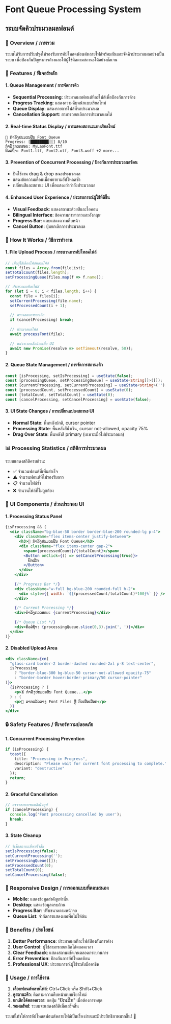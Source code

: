 # Font Queue Processing System
## ระบบจัดคิวประมวลผลฟอนต์

### 🎯 Overview / ภาพรวม

ระบบได้รับการปรับปรุงให้รองรับการอัปโหลดฟอนต์หลายไฟล์พร้อมกันและจัดคิวประมวลผลอย่างเป็นระบบ เพื่อป้องกันปัญหาการค้างและให้ผู้ใช้ติดตามสถานะได้อย่างชัดเจน

### 🔧 Features / ฟีเจอร์หลัก

#### 1. **Queue Management / การจัดการคิว**
- **Sequential Processing**: ประมวลผลฟอนต์ทีละไฟล์เพื่อป้องกันการค้าง
- **Progress Tracking**: แสดงความคืบหน้าแบบเรียลไทม์
- **Queue Display**: แสดงรายการไฟล์ที่รอประมวลผล
- **Cancellation Support**: สามารถยกเลิกการประมวลผลได้

#### 2. **Real-time Status Display / การแสดงสถานะแบบเรียลไทม์**
```
🔄 ກຳລັງປະມວນຜົນ Font Queue
Progress: [████████░░] 8/10
ກຳລັງກວດສອບ: MyLaoFont.ttf
ຄິວລໍຖ້າ: Font1.ttf, Font2.otf, Font3.woff +2 more...
```

#### 3. **Prevention of Concurrent Processing / ป้องกันการประมวลผลซ้อน**
- ปิดใช้งาน drag & drop ขณะประมวลผล
- แสดงข้อความเตือนเมื่อพยายามอัปโหลดซ้ำ
- เปลี่ยนสีและสถานะ UI เพื่อแสดงว่ากำลังประมวลผล

#### 4. **Enhanced User Experience / ประสบการณ์ผู้ใช้ที่ดีขึ้น**
- **Visual Feedback**: แสดงสถานะด้วยสีและไอคอน
- **Bilingual Interface**: ข้อความภาษาลาวและอังกฤษ
- **Progress Bar**: แถบแสดงความคืบหน้า
- **Cancel Button**: ปุ่มยกเลิกการประมวลผล

### 🚀 How It Works / วิธีการทำงาน

#### 1. **File Upload Process / กระบวนการอัปโหลดไฟล์**
```typescript
// เมื่อผู้ใช้เลือกไฟล์หลายไฟล์
const files = Array.from(fileList);
setTotalCount(files.length);
setProcessingQueue(files.map(f => f.name));

// ประมวลผลทีละไฟล์
for (let i = 0; i < files.length; i++) {
  const file = files[i];
  setCurrentProcessing(file.name);
  setProcessedCount(i + 1);
  
  // ตรวจสอบการยกเลิก
  if (cancelProcessing) break;
  
  // ประมวลผลไฟล์
  await processFont(file);
  
  // หน่วงเวลาเล็กน้อยเพื่อ UI
  await new Promise(resolve => setTimeout(resolve, 50));
}
```

#### 2. **Queue State Management / การจัดการสถานะคิว**
```typescript
const [isProcessing, setIsProcessing] = useState(false);
const [processingQueue, setProcessingQueue] = useState<string[]>([]);
const [currentProcessing, setCurrentProcessing] = useState<string>('');
const [processedCount, setProcessedCount] = useState(0);
const [totalCount, setTotalCount] = useState(0);
const [cancelProcessing, setCancelProcessing] = useState(false);
```

#### 3. **UI State Changes / การเปลี่ยนแปลงสถานะ UI**
- **Normal State**: พื้นหลังปกติ, cursor pointer
- **Processing State**: พื้นหลังสีน้ำเงิน, cursor not-allowed, opacity 75%
- **Drag Over State**: พื้นหลังสี primary (เฉพาะเมื่อไม่ประมวลผล)

### 📊 Processing Statistics / สถิติการประมวลผล

ระบบแสดงสถิติครบถ้วน:
- ✅ จำนวนฟอนต์ที่เพิ่มสำเร็จ
- ⚠️ จำนวนฟอนต์ที่ไม่รองรับลาว
- 📋 จำนวนไฟล์ซ้ำ
- ❌ จำนวนไฟล์ที่ไม่ถูกต้อง

### 🎨 UI Components / ส่วนประกอบ UI

#### 1. **Processing Status Panel**
```jsx
{isProcessing && (
  <div className="bg-blue-50 border border-blue-200 rounded-lg p-4">
    <div className="flex items-center justify-between">
      <h3>🔄 ກຳລັງປະມວນຜົນ Font Queue</h3>
      <div className="flex items-center gap-2">
        <span>{processedCount}/{totalCount}</span>
        <Button onClick={() => setCancelProcessing(true)}>
          ຍົກເລີກ
        </Button>
      </div>
    </div>
    
    {/* Progress Bar */}
    <div className="w-full bg-blue-200 rounded-full h-2">
      <div style={{ width: `${(processedCount/totalCount)*100}%` }} />
    </div>
    
    {/* Current Processing */}
    <div>ກຳລັງກວດສອບ: {currentProcessing}</div>
    
    {/* Queue List */}
    <div>ຄິວລໍຖ້າ: {processingQueue.slice(0,3).join(', ')}</div>
  </div>
)}
```

#### 2. **Disabled Upload Area**
```jsx
<div className={cn(
  "glass-card border-2 border-dashed rounded-2xl p-8 text-center",
  isProcessing 
    ? "border-blue-300 bg-blue-50 cursor-not-allowed opacity-75"
    : "border-border hover:border-primary/50 cursor-pointer"
)}>
  {isProcessing ? (
    <p>⏳ ກຳລັງປະມວນຜົນ Font Queue...</p>
  ) : (
    <p>📁 ລາກແລ້ວວາງ Font Files ຫຼື ກົດເພື່ອເລືອກ</p>
  )}
</div>
```

### 🔒 Safety Features / ฟีเจอร์ความปลอดภัย

#### 1. **Concurrent Processing Prevention**
```typescript
if (isProcessing) {
  toast({
    title: "Processing in Progress",
    description: "Please wait for current font processing to complete.",
    variant: "destructive"
  });
  return;
}
```

#### 2. **Graceful Cancellation**
```typescript
// ตรวจสอบการยกเลิกในลูป
if (cancelProcessing) {
  console.log('Font processing cancelled by user');
  break;
}
```

#### 3. **State Cleanup**
```typescript
// รีเซ็ตสถานะเมื่อเสร็จสิ้น
setIsProcessing(false);
setCurrentProcessing('');
setProcessingQueue([]);
setProcessedCount(0);
setTotalCount(0);
setCancelProcessing(false);
```

### 📱 Responsive Design / การออกแบบที่ตอบสนอง

- **Mobile**: แสดงข้อมูลสำคัญเท่านั้น
- **Desktop**: แสดงข้อมูลครบถ้วน
- **Progress Bar**: ปรับขนาดตามหน้าจอ
- **Queue List**: จำกัดการแสดงผลเพื่อไม่ให้ล้น

### 🎯 Benefits / ประโยชน์

1. **Better Performance**: ประมวลผลทีละไฟล์ป้องกันการค้าง
2. **User Control**: ผู้ใช้สามารถยกเลิกได้ตลอดเวลา
3. **Clear Feedback**: แสดงสถานะชัดเจนตลอดกระบวนการ
4. **Error Prevention**: ป้องกันการอัปโหลดซ้อน
5. **Professional UX**: ประสบการณ์ผู้ใช้ระดับมืออาชีพ

### 🚀 Usage / การใช้งาน

1. **เลือกฟอนต์หลายไฟล์**: Ctrl+Click หรือ Shift+Click
2. **ดูสถานะคิว**: ติดตามความคืบหน้าแบบเรียลไทม์
3. **ยกเลิกได้ตลอดเวลา**: กดปุ่ม "ຍົກເລີກ" เมื่อต้องการหยุด
4. **รอผลลัพธ์**: ระบบจะแสดงสถิติเมื่อเสร็จสิ้น

ระบบนี้ทำให้การอัปโหลดฟอนต์หลายไฟล์เป็นเรื่องง่ายและมีประสิทธิภาพมากขึ้น! 🎉